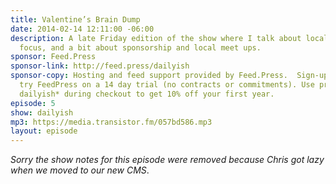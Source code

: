 ```yaml
---
title: Valentine’s Brain Dump
date: 2014-02-14 12:11:00 -06:00
description: A late Friday edition of the show where I talk about local vs internet
  focus, and a bit about sponsorship and local meet ups.
sponsor: Feed.Press
sponsor-link: http://feed.press/dailyish
sponsor-copy: Hosting and feed support provided by Feed.Press.  Sign-up today and
  try FeedPress on a 14 day trial (no contracts or commitments). Use promo code *
  dailyish* during checkout to get 10% off your first year.
episode: 5
show: dailyish
mp3: https://media.transistor.fm/057bd586.mp3
layout: episode
---
```


<em>Sorry the show notes for this episode were removed because Chris got lazy when we moved to our new CMS</em>.
